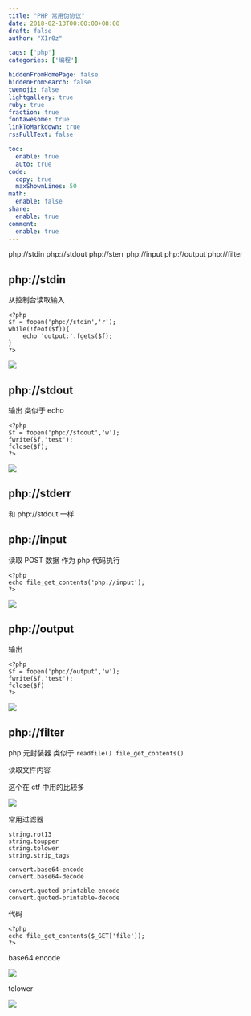 ```yaml
---
title: "PHP 常用伪协议"
date: 2018-02-13T00:00:00+08:00
draft: false
author: "X1r0z"

tags: ['php']
categories: ['编程']

hiddenFromHomePage: false
hiddenFromSearch: false
twemoji: false
lightgallery: true
ruby: true
fraction: true
fontawesome: true
linkToMarkdown: true
rssFullText: false

toc:
  enable: true
  auto: true
code:
  copy: true
  maxShownLines: 50
math:
  enable: false
share:
  enable: true
comment:
  enable: true
---
```



php://stdin php://stdout php://sterr php://input php://output php://filter

<!--more-->

## php://stdin

从控制台读取输入

```
<?php
$f = fopen('php://stdin','r');
while(!feof($f)){
	echo 'output:'.fgets($f);
}
?>
```

![](http://exp10it-1252109039.cossh.myqcloud.com/2018/02/12/1518416933.jpg)

## php://stdout

输出 类似于 echo

```
<?php
$f = fopen('php://stdout','w');
fwrite($f,'test');
fclose($f);
?>
```

![](http://exp10it-1252109039.cossh.myqcloud.com/2018/02/12/1518417021.jpg)

## php://stderr

和 php://stdout 一样

## php://input

读取 POST 数据 作为 php 代码执行

```
<?php
echo file_get_contents('php://input');
?>
```

![](http://exp10it-1252109039.cossh.myqcloud.com/2018/02/12/1518417157.jpg)

## php://output

输出

```
<?php
$f = fopen('php://output','w');
fwrite($f,'test');
fclose($f)
?>
```

![](http://exp10it-1252109039.cossh.myqcloud.com/2018/02/12/1518417229.jpg)

## php://filter

php 元封装器 类似于 `readfile() file_get_contents()`

读取文件内容

这个在 ctf 中用的比较多

![](http://exp10it-1252109039.cossh.myqcloud.com/2018/02/12/1518417286.jpg)

常用过滤器

```
string.rot13
string.toupper
string.tolower
string.strip_tags

convert.base64-encode
convert.base64-decode

convert.quoted-printable-encode
convert.quoted-printable-decode
```

代码

```
<?php
echo file_get_contents($_GET['file']);
?>
```

base64 encode

![](http://exp10it-1252109039.cossh.myqcloud.com/2018/02/12/1518417373.jpg)

tolower

![](http://exp10it-1252109039.cossh.myqcloud.com/2018/02/12/1518417564.jpg)